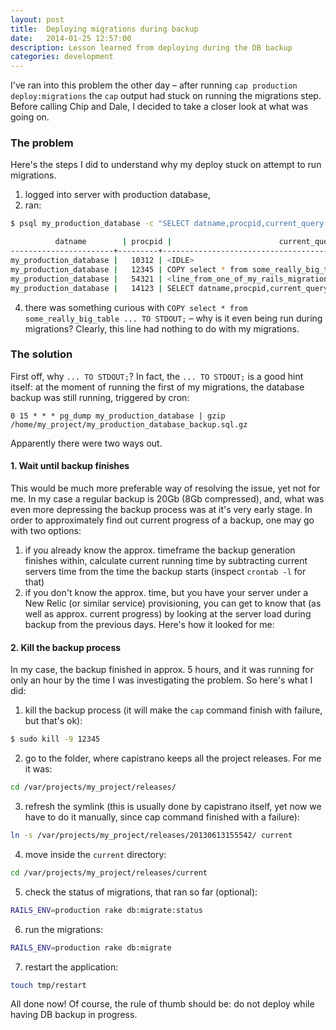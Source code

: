 ```yaml
---
layout: post
title:  Deploying migrations during backup
date:   2014-01-25 12:57:00
description: Lesson learned from deploying during the DB backup
categories: development
---
```

I've ran into this problem the other day – after running `cap production deploy:migrations` the `cap` output had stuck on running the migrations step. Before calling Chip and Dale, I decided to take a closer look at what was going on.

###  The problem

Here's the steps I did to understand why my deploy stuck on attempt to run migrations.

1. logged into server with production database,
2. ran:

  ```bash
$ psql my_production_database -c "SELECT datname,procpid,current_query FROM pg_stat_activity;"

            datname        | procpid |                        current_query                        
-----------------------+---------+-------------------------------------------------------------
my_production_database |   10312 | <IDLE>
my_production_database |   12345 | COPY select * from some_really_big_table ... TO STDOUT;
my_production_database |   54321 | <line_from_one_of_my_rails_migrations>
my_production_database |   14123 | SELECT datname,procpid,current_query FROM pg_stat_activity;
  ```

4. there was something curious with `COPY select * from some_really_big_table ... TO STDOUT;` – why is it even being run during migrations? Clearly, this line had nothing to do with my migrations.

###  The solution

First off, why `... TO STDOUT;`? In fact, the `... TO STDOUT;` is a good hint itself: at the moment of running the first of my migrations, the database backup was still running, triggered by cron:

```
0 15 * * * pg_dump my_production_database | gzip /home/my_project/my_production_database_backup.sql.gz
```

Apparently there were two ways out.

#### 1. Wait until backup finishes

This would be much more preferable way of resolving the issue, yet not for me. In my case a regular backup is 20Gb (8Gb compressed), and, what was even more depressing the backup process was at it's very early stage. In order to approximately find out current progress of a backup, one may go with two options:

1. if you already know the approx. timeframe the backup generation finishes within, calculate current running time by subtracting current servers time from the time the backup starts (inspect `crontab -l` for that)
2. if you don't know the approx. time, but you have your server under a New Relic (or similar service) provisioning, you can get to know that (as well as approx. current progress) by looking at the server load during backup from the previous days. Here's how it looked for me: <image>

#### 2. Kill the backup process

In my case, the backup finished in approx. 5 hours, and it was running for only an hour by the time I was investigating the problem. So here's what I did:

1. kill the backup process (it will make the `cap` command finish with failure, but that's ok):
      
  ```bash
$ sudo kill -9 12345       
  ```

2. go to the folder, where capistrano keeps all the project releases. For me it was:

  ```bash
cd /var/projects/my_project/releases/
  ```

3. refresh the symlink (this is usually done by capistrano itself, yet now we have to do it manually, since cap command finished with a failure):

  ```bash
ln -s /var/projects/my_project/releases/20130613155542/ current
  ```

4. move inside the `current` directory:

  ```bash
cd /var/projects/my_project/releases/current
  ```

5. check the status of migrations, that ran so far (optional):

  ```bash
RAILS_ENV=production rake db:migrate:status
  ```

6. run the migrations:

  ```bash
RAILS_ENV=production rake db:migrate
  ```

7. restart the application:

  ```bash
touch tmp/restart
  ```

All done now! Of course, the rule of thumb should be: do not deploy while having DB backup in progress.
